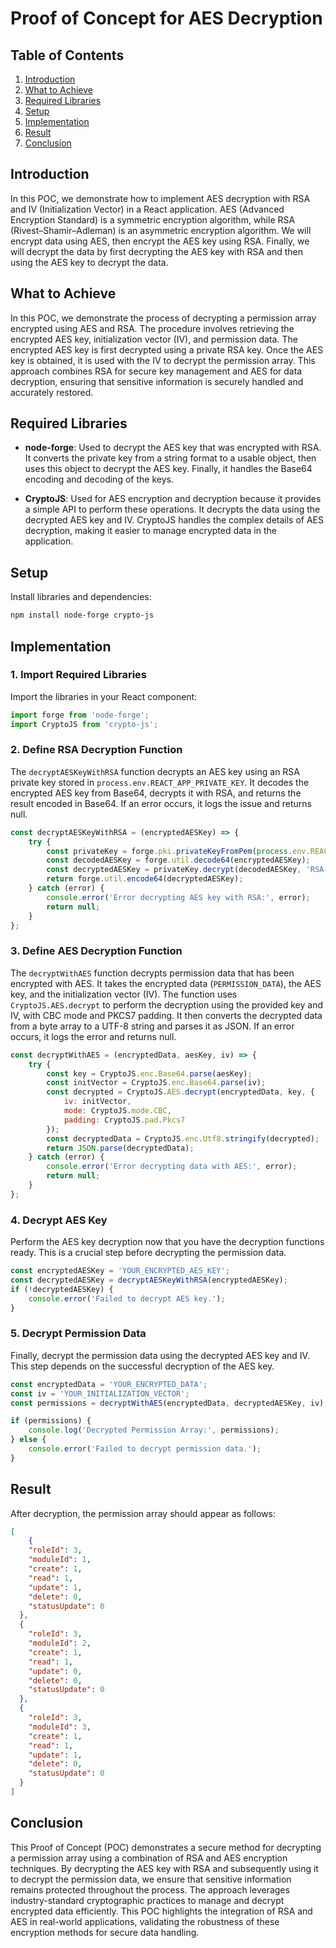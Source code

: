 # Proof of Concept for AES Decryption

## Table of Contents

1. [Introduction](#introduction)
2. [What to Achieve](#what-to-achieve)
3. [Required Libraries](#required-libraries)
4. [Setup](#setup)
5. [Implementation](#implementation)
6. [Result](#result)
7. [Conclusion](#conclusion)

## Introduction

In this POC, we demonstrate how to implement AES decryption with RSA and IV (Initialization Vector) in a React application. AES (Advanced Encryption Standard) is a symmetric encryption algorithm, while RSA (Rivest–Shamir–Adleman) is an asymmetric encryption algorithm. We will encrypt data using AES, then encrypt the AES key using RSA. Finally, we will decrypt the data by first decrypting the AES key with RSA and then using the AES key to decrypt the data.

## What to Achieve

In this POC, we demonstrate the process of decrypting a permission array encrypted using AES and RSA. The procedure involves retrieving the encrypted AES key, initialization vector (IV), and permission data. The encrypted AES key is first decrypted using a private RSA key. Once the AES key is obtained, it is used with the IV to decrypt the permission array. This approach combines RSA for secure key management and AES for data decryption, ensuring that sensitive information is securely handled and accurately restored.

## Required Libraries

- **node-forge**: 
Used to decrypt the AES key that was encrypted with RSA. It converts the private key from a string format to a usable object, then uses this object to decrypt the AES key. Finally, it handles the Base64 encoding and decoding of the keys.

- **CryptoJS**: 
Used for AES encryption and decryption because it provides a simple API to perform these operations. It decrypts the data using the decrypted AES key and IV. CryptoJS handles the complex details of AES decryption, making it easier to manage encrypted data in the application.

## Setup

Install libraries and dependencies:

```sh
npm install node-forge crypto-js
```

## Implementation

### 1. Import Required Libraries

Import the libraries in your React component:

```js
import forge from 'node-forge';
import CryptoJS from 'crypto-js';
```

### 2. Define RSA Decryption Function

The `decryptAESKeyWithRSA` function decrypts an AES key using an RSA private key stored in `process.env.REACT_APP_PRIVATE_KEY`. It decodes the encrypted AES key from Base64, decrypts it with RSA, and returns the result encoded in Base64. If an error occurs, it logs the issue and returns null.

```js
const decryptAESKeyWithRSA = (encryptedAESKey) => {
    try {
        const privateKey = forge.pki.privateKeyFromPem(process.env.REACT_APP_PRIVATE_KEY);
        const decodedAESKey = forge.util.decode64(encryptedAESKey);
        const decryptedAESKey = privateKey.decrypt(decodedAESKey, 'RSA-OAEP');
        return forge.util.encode64(decryptedAESKey);
    } catch (error) {
        console.error('Error decrypting AES key with RSA:', error);
        return null;
    }
};
```

### 3. Define AES Decryption Function

The `decryptWithAES` function decrypts permission data that has been encrypted with AES. It takes the encrypted data (`PERMISSION_DATA`), the AES key, and the initialization vector (IV). The function uses `CryptoJS.AES.decrypt` to perform the decryption using the provided key and IV, with CBC mode and PKCS7 padding. It then converts the decrypted data from a byte array to a UTF-8 string and parses it as JSON. If an error occurs, it logs the error and returns null.

```js
const decryptWithAES = (encryptedData, aesKey, iv) => {
    try {
        const key = CryptoJS.enc.Base64.parse(aesKey);
        const initVector = CryptoJS.enc.Base64.parse(iv);
        const decrypted = CryptoJS.AES.decrypt(encryptedData, key, {
            iv: initVector,
            mode: CryptoJS.mode.CBC,
            padding: CryptoJS.pad.Pkcs7
        });
        const decryptedData = CryptoJS.enc.Utf8.stringify(decrypted);
        return JSON.parse(decryptedData);
    } catch (error) {
        console.error('Error decrypting data with AES:', error);
        return null;
    }
};
```

### 4. Decrypt AES Key

Perform the AES key decryption now that you have the decryption functions ready. This is a crucial step before decrypting the permission data.

```js
const encryptedAESKey = 'YOUR_ENCRYPTED_AES_KEY';
const decryptedAESKey = decryptAESKeyWithRSA(encryptedAESKey);
if (!decryptedAESKey) {
    console.error('Failed to decrypt AES key.');
}
```

### 5. Decrypt Permission Data

Finally, decrypt the permission data using the decrypted AES key and IV. This step depends on the successful decryption of the AES key.

```js
const encryptedData = 'YOUR_ENCRYPTED_DATA';
const iv = 'YOUR_INITIALIZATION_VECTOR';
const permissions = decryptWithAES(encryptedData, decryptedAESKey, iv);

if (permissions) {
    console.log('Decrypted Permission Array:', permissions);
} else {
    console.error('Failed to decrypt permission data.');
}
```

## Result

After decryption, the permission array should appear as follows:

```json
[
    {
    "roleId": 3,
    "moduleId": 1,
    "create": 1,
    "read": 1,
    "update": 1,
    "delete": 0,
    "statusUpdate": 0
  },
  {
    "roleId": 3,
    "moduleId": 2,
    "create": 1,
    "read": 1,
    "update": 0,
    "delete": 0,
    "statusUpdate": 0
  },
  {
    "roleId": 3,
    "moduleId": 3,
    "create": 1,
    "read": 1,
    "update": 1,
    "delete": 0,
    "statusUpdate": 0
  }
]
```

## Conclusion

This Proof of Concept (POC) demonstrates a secure method for decrypting a permission array using a combination of RSA and AES encryption techniques. By decrypting the AES key with RSA and subsequently using it to decrypt the permission data, we ensure that sensitive information remains protected throughout the process. The approach leverages industry-standard cryptographic practices to manage and decrypt encrypted data efficiently. This POC highlights the integration of RSA and AES in real-world applications, validating the robustness of these encryption methods for secure data handling.




